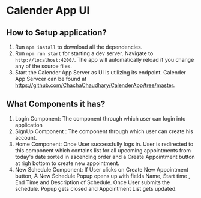 # Calender App UI


## How to Setup application?

1. Run `npm install` to download all the dependencies.
2. Run `npm run start` for starting a dev server. Navigate to `http://localhost:4200/`. The app will automatically reload if you change any of the source files.
3. Start the Calender App Server as UI is utilizing its endpoint. Calender App Servcer can be found at https://github.com/ChachaChaudhary/CalenderApp/tree/master.


## What Components it has?

1. Login Component: The component through which user can login into application
2. SignUp Component : The component through which user can create his account.
3. Home Component: Once User successfully logs in. User is redirected to this component which contains list for all upcoming appointments from today's date sorted in ascending order and a Create Appointment button at righ bottom to create new appointment.
5. New Schedule Component: If User clicks on Create New Appointment button, A New Schedule Popup opens up with fields Name, Start time , End Time and Description of Schedule. Once User submits the schedule. Popup gets closed and Appointment List gets updated.

